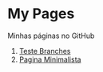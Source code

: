 # My Pages
Minhas páginas no GitHub
1.  [Teste Branches](https://gracibrea.github.io/teste-branches/)
2.  [Pagina Minimalista](https://gracibrea.github.io/site-minimalista/)
